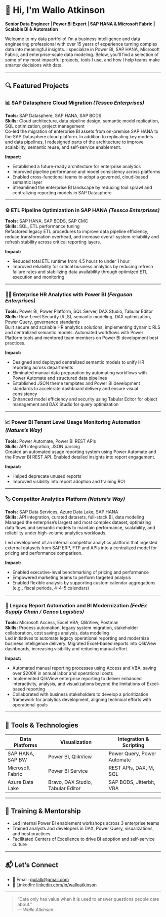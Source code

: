 # 👋 Hi, I'm Wallo Atkinson

**Senior Data Engineer | Power BI Expert | SAP HANA & Microsoft Fabric | Scalable BI & Automation**

Welcome to my data portfolio! I’m a business intelligence and data engineering professional with over 15 years of experience turning complex data into meaningful insights. I specialize in Power BI, SAP HANA, Microsoft Fabric, and enterprise-scale data modeling. Below, you’ll find a selection of some of my most impactful projects, tools I use, and how I help teams make smarter decisions with data.

---

## 🔍 Featured Projects

### 📊 SAP Datasphere Cloud Migration *(Tessco Enterprises)*  
**Tools:** SAP Datasphere, SAP HANA, SAP BODS  
**Skills:** Cloud architecture, data pipeline design, semantic model replication, SQL optimization, project management  
Co-led the migration of enterprise BI assets from on-premise SAP HANA to the SAP Datasphere cloud platform. In addition to replicating key models and data pipelines, I redesigned parts of the architecture to improve scalability, semantic reuse, and self-service enablement.

**Impact:**  
- Established a future-ready architecture for enterprise analytics  
- Improved pipeline performance and model consistency across platforms  
- Enabled cross-functional teams to adopt a governed, cloud-based semantic layer  
- Streamlined the enterprise BI landscape by reducing tool sprawl and centralizing reporting models in SAP Datasphere

---

### ⚙️ ETL Pipeline Optimization in SAP HANA *(Tessco Enterprises)*  
**Tools:** SAP HANA, SAP BODS, SAP CMC  
**Skills:** SQL, ETL performance tuning  
Refactored legacy ETL procedures to improve data pipeline efficiency, reduce transformation overhead, and increase overall system reliability and refresh stability across critical reporting layers.

**Impact:**  
- Reduced total ETL runtime from 4.5 hours to under 1 hour  
- Improved reliability for critical business analytics by reducing refresh failure rates and stabilizing data availability through optimized ETL execution and monitoring

---

### 🧑‍🧹 Enterprise HR Analytics with Power BI *(Ferguson Enterprises)*  
**Tools:** Power BI, Power Platform, SQL Server, DAX Studio, Tabular Editor  
**Skills:** Row-Level Security (RLS), semantic modeling, DAX optimization, Power Query, governance standards  
Built secure and scalable HR analytics solutions, implementing dynamic RLS and centralized semantic models. Automated workflows with Power Platform tools and mentored team members on Power BI development best practices.

**Impact:**  
- Designed and deployed centralized semantic models to unify HR reporting across departments  
- Eliminated manual data preparation by automating workflows with Power Automate and structured data pipelines  
- Established JSON theme templates and Power BI development standards to accelerate dashboard delivery and ensure visual consistency  
- Enhanced model efficiency and security using Tabular Editor for object management and DAX Studio for query optimization

---

### 📈 Power BI Tenant Level Usage Monitoring Automation *(Nature’s Way)*  
**Tools:** Power Automate, Power BI REST APIs  
**Skills:** API integration, JSON parsing  
Created an automated usage reporting system using Power Automate and the Power BI REST API. Enabled detailed insights into report engagement.

**Impact:**  
- Helped deprecate unused reports  
- Improved visibility into report adoption and training ROI

---

### 🏷️ Competitor Analytics Platform *(Nature’s Way)*  
**Tools:** SAP Data Services, Azure Data Lake, SAP HANA  
**Skills:** API integration, curated datasets, full-stack BI, data modeling  
Managed the enterprise’s largest and most complex dataset, optimizing data flows and semantic models to maintain performance, scalability, and reliability under high-volume analytics workloads.

Led development of an internal competitor analytics platform that ingested external datasets from SAP ERP, FTP and APIs into a centralized model for pricing and performance comparison.

**Impact:**  
- Enabled executive-level benchmarking of pricing and performance  
- Empowered marketing teams to perform targeted analysis  
- Enabled flexible analysis by supporting custom calendar aggregations (e.g., fiscal periods, 4-4-5 calendars)

---

### 🧮 Legacy Report Automation and BI Modernization *(FedEx Supply Chain / Genco Logistics)*  
**Tools:** Microsoft Access, Excel VBA, QlikView, Postman  
**Skills:** Process automation, legacy system migration, stakeholder collaboration, cost savings analysis, data modeling  
Led initiatives to automate legacy operational reporting and modernize business intelligence delivery. Migrated Excel-based reports into QlikView dashboards, increasing visibility and reducing manual effort.

**Impact:**  
- Automated manual reporting processes using Access and VBA, saving over $200K in annual labor and operational costs  
- Implemented QlikView enterprise reporting to deliver enhanced interactivity, analysis, and visualizations beyond the limitations of Excel-based reporting  
- Collaborated with business stakeholders to develop a prioritization framework for analytics development, aligning technical efforts with operational goals

---

## 🧰 Tools & Technologies

| Data Platforms   | Visualization                     | Integration & Scripting     |
| ---------------- | --------------------------------- | --------------------------- |
| SAP HANA, SAP BW | Power BI, QlikView                | Power Query, Power Automate |
| Microsoft Fabric | Power BI Service                  | REST APIs, DAX, M, SQL      |
| Azure Data Lake  | Bravo, DAX Studio, Tabular Editor | SAP BODS, Jitterbit, VBA    |

---

## 🧬 Training & Mentorship

- Led internal Power BI enablement workshops across 3 enterprise teams  
- Trained analysts and developers in DAX, Power Query, visualizations, and best practices  
- Facilitated Centers of Excellence to drive BI adoption and self-service culture

---

## 📬 Let’s Connect

- 📧 Email: [guilatk@gmail.com](mailto:guilatk@gmail.com)  
- 💼 LinkedIn: [linkedin.com/in/walloatkinson](https://linkedin.com/in/walloatkinson)

---

> “Data only has value when it is used to answer questions people care about.”  
> — *Wallo Atkinson*
